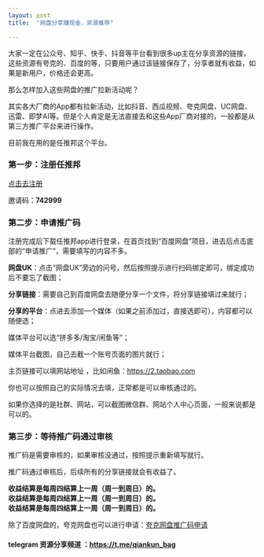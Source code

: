```yaml
---
layout: post
title:  "网盘分享赚现金，资源推荐"

---
```


大家一定在公众号、知乎、快手、抖音等平台看到很多up主在分享资源的链接，这些资源有夸克的、百度的等，只要用户通过该链接保存了，分享者就有收益，如果是新用户，价格还会更高。

那么怎样加入这些网盘的推广拉新活动呢？

其实各大厂商的App都有拉新活动，比如抖音、西瓜视频、夸克网盘、UC网盘、迅雷、即梦AI等。但是个人肯定是无法直接去和这些App厂商对接的，一般都是从第三方推广平台来进行操作。

目前我在用的是任推邦这个平台。

### 第一步：注册任推邦

[点击去注册](https://dt.bd.cn/#/pages/login/register?invite_code=742999)

邀请码：**742999**

### 第二步：申请推广码

注册完成后下载任推邦app进行登录，在首页找到“百度网盘”项目，进去后点击底部的“申请推广”，需要填写的内容不多。

**网盘UK**：点击“网盘UK”旁边的问号，然后按照提示进行扫码绑定即可，绑定成功后不要忘了截图；

**分享链接**：需要自己到百度网盘去随便分享一个文件，将分享链接填过来就行；

**分享的平台**：点进去添加一个媒体（如果之前添加过，直接选即可），内容都可以随便选；

媒体平台可以选“拼多多/淘宝/闲鱼等”；

媒体平台截图，自己去截一个账号页面的图片就行；

主页链接可以填网站地址 ，比如闲鱼：https://2.taobao.com 

你也可以按照自己的实际情况去填，正常都是可以审核通过的。

如果你选择的是社群、网站，可以截图微信群、网站个人中心页面，一般来说都是可以的。


### 第三步：等待推广码通过审核
推广码是需要审核的，如果审核没通过，按照提示重新填写就行。

推广码通过审核后，后续所有的分享链接就会有收益了。

**收益结算是每周四结算上一周（周一到周日）的。**  
**收益结算是每周四结算上一周（周一到周日）的。**  
**收益结算是每周四结算上一周（周一到周日）的。**  

除了百度网盘的，夸克网盘也可以进行申请：[夸克网盘推广码申请](https://x-wuxl.github.io/pan-affiliate-guide/2025/09/26/how-to-join-quark-affiliate.html)

#### telegram 资源分享频道 ：https://t.me/qiankun_bag


